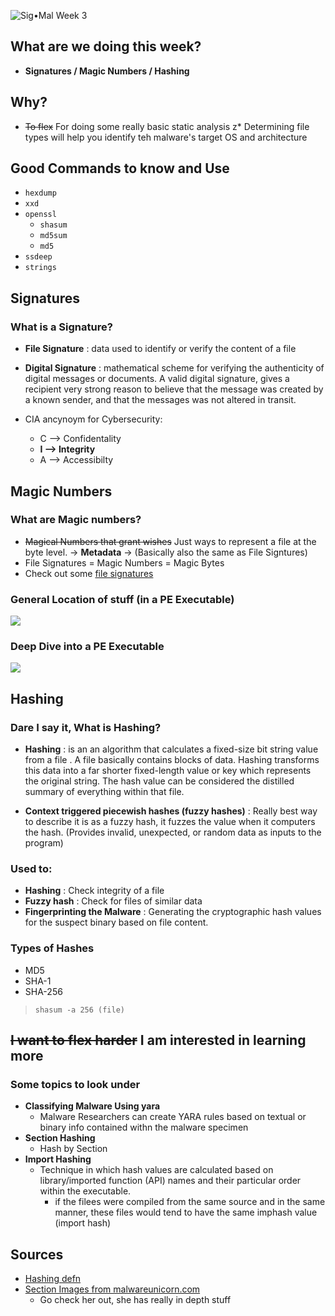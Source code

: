 ![Sig•Mal Week 3](img/sem3-beetle.jpg)

## What are we doing this week?
* **Signatures / Magic Numbers / Hashing**

## Why?
* ~~To flex~~ For doing some really basic static analysis
z* Determining file types will help you identify teh malware's target OS and architecture 

## Good Commands to know and Use
- `hexdump`
- `xxd`
- `openssl`
    - `shasum`
    - `md5sum`
    - `md5`
- `ssdeep`
- `strings`

## Signatures
### What is a Signature?
* **File Signature** : data used to identify or verify the content of a file
* **Digital Signature** : mathematical scheme for verifying the authenticity of digital messages or documents. A valid digital signature, gives a recipient very strong reason to believe that the message was created by a known sender, and that the messages was not altered in transit.

* CIA ancynoym for Cybersecurity:
    * C --> Confidentality
    * **I --> Integrity**
    * A --> Accessibilty


## Magic Numbers
### What are Magic numbers?
* ~~Magical Numbers that grant wishes~~ Just ways to represent a file at the byte level. -> **Metadata** -> (Basically also the same as File Signtures)
* File Signatures =  Magic Numbers = Magic Bytes
* Check out some [file signatures](https://en.wikipedia.org/wiki/List_of_file_signatures)

### General Location of stuff (in a PE Executable)
![](img/pe_file_general_locations.png)

### Deep Dive into a PE Executable
![](img/pe_file_detailed.png)


## Hashing
### Dare I say it, What is Hashing?
* **Hashing** : is an an algorithm that calculates a fixed-size bit string value from a file . A file basically contains blocks of data. Hashing transforms this data into a far shorter fixed-length value or key which represents the original string. The hash value can be considered the distilled summary of everything within that file.

* **Context triggered piecewish hashes (fuzzy hashes)** : Really best way to describe it is as a fuzzy hash, it fuzzes the value when it computers the hash. (Provides invalid, unexpected, or random data as inputs to the program)

### Used to:
* **Hashing** : Check integrity of a file 
* **Fuzzy hash** : Check for files of similar data
* **Fingerprinting the Malware** : Generating the cryptographic hash values for the suspect binary based on file content.

### Types of Hashes
* MD5
* SHA-1
* SHA-256

> `shasum -a 256 (file)`


## ~~I want to flex harder~~ I am interested in learning more
### Some topics to look under
* **Classifying Malware Using yara**
    * Malware Researchers can create YARA rules based on textual or binary info contained withn the malware specimen
* **Section Hashing**
    * Hash by Section
* **Import Hashing**
    * Technique in which hash values are calculated based on library/imported function (API) names and their particular order within the executable.
        * if the filees were compiled from the same source and in the same manner, these files would tend to have the same imphash value (import hash)


## Sources
* [Hashing defn](https://www.2brightsparks.com/resources/articles/introduction-to-hashing-and-its-uses.html)
* [Section Images from malwareunicorn.com](https://malwareunicorn.org/workshops/re101.html#3)
    * Go check her out, she has really in depth stuff